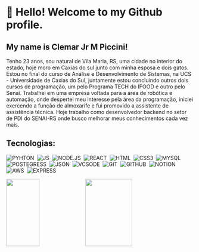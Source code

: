 # 👋 Hello! Welcome to my Github profile.
## My name is Clemar Jr M Piccini!

Tenho 23 anos, sou natural de Vila Maria, RS, uma cidade no interior do estado,
hoje moro em Caxias do sul junto com minha esposa e dois gatos.
Estou no final do curso de Análise e Desenvolvimento de Sistemas, na UCS - Universidade de Caxias do Sul,
juntamente estou concluindo outros dois cursos de programação, um pelo Programa TECH do IFOOD e outro pelo Senai.
Trabalhei em uma empresa voltada para a área de robótica e automação, onde despertei
meu interesse pela área da programação, iniciei exercendo a função de almoxarife e fui promovido a assistente de assistência técnica.
Hoje trabalho como desenvolvedor backend no setor de PDI do SENAI-RS onde busco melhorar meus conhecimentos cada vez mais.

## Tecnologias:


![PYHTON](https://img.shields.io/badge/Python-3776AB?style=for-the-badge&logo=python&logoColor=white)&nbsp;
![JS](https://img.shields.io/badge/JavaScript-F7DF1E.svg?style=for-the-badge&logo=JavaScript&logoColor=black)&nbsp;
![NODE.JS](https://img.shields.io/badge/Node.js-339933.svg?style=for-the-badge&logo=nodedotjs&logoColor=white)&nbsp;
![REACT](https://img.shields.io/badge/React-20232A?style=for-the-badge&logo=react&logoColor=61DAFB)&nbsp;
![HTML](https://img.shields.io/badge/HTML5-E34F26.svg?style=for-the-badge&logo=HTML5&logoColor=white)&nbsp;
![CSS3](https://img.shields.io/badge/CSS3-1572B6.svg?style=for-the-badge&logo=CSS3&logoColor=white)&nbsp;
![MYSQL](https://img.shields.io/badge/MySQL-4479A1.svg?style=for-the-badge&logo=MySQL&logoColor=white)&nbsp;
![POSTEGRESS](https://img.shields.io/badge/PostgreSQL-316192?style=for-the-badge&logo=postgresql&logoColor=white)&nbsp;
![JSON](https://img.shields.io/badge/JSON-000000.svg?style=for-the-badge&logo=JSON&logoColor=white)&nbsp;
![VCSODE](https://img.shields.io/badge/Visual%20Studio%20Code-007ACC.svg?style=for-the-badge&logo=Visual-Studio-Code&logoColor=white)&nbsp;
![GIT](https://img.shields.io/badge/Git-F05032.svg?style=for-the-badge&logo=Git&logoColor=white)&nbsp;
![GITHUB](https://img.shields.io/badge/GitHub-181717.svg?style=for-the-badge&logo=GitHub&logoColor=white)&nbsp;
![NOTION](https://img.shields.io/badge/Notion-000000.svg?style=for-the-badge&logo=Notion&logoColor=white)&nbsp;
![AWS](https://img.shields.io/badge/Amazon%20AWS-232F3E.svg?style=for-the-badge&logo=Amazon-AWS&logoColor=white)&nbsp;
![EXPRESS](https://img.shields.io/badge/Express.js-404D59?style=for-the-badge)&nbsp;



<div>
<a href="https://github.com/ClemarPiccini">
<img height="180em" width="42%" src="https://github-readme-stats.vercel.app/api/top-langs/?username=ClemarPiccini&layout=compact&langs_count=7&theme=dracula"/><img height="180em" width="50%" src="https://github-readme-stats.vercel.app/api?username=ClemarPiccini&show_icons=true&theme=dracula&include_all_commits=true&count_private=true"/>
</div>
